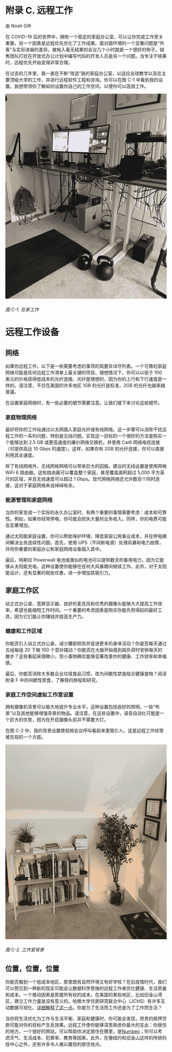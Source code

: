 # 附录 C. 远程工作

由 Noah Gift

在 COVID-19 后的世界中，拥有一个稳定的家庭办公室，可以让你完成工作至关重要。另一个因素是远程优先优化了工作成果。面对面环境的一个显著问题是“外表”与实际进展的差异。被拖入毫无结果的会议几个小时就是一个很好的例子。销售团队打扰在开放式办公计划中编写代码的开发人员是另一个问题。当专注于结果时，远程优先开始变得非常合理。

在过去的几年里，我一直在不断“改造”我的家庭办公室，以适应全球教学以及在主要顶级大学的工作，并进行远程软件工程和咨询。你可以在图 C-1 中看到我的设置。我想带领你了解如何设置你自己的工作空间，以便你可以高效工作。

![pmlo ab01](img/pmlo_ab01.png)

###### 图 C-1\. 在家工作

# 远程工作设备

## 网络

如果你远程工作，以下是一些需要考虑的事项的简要非详尽列表。一个可靠的家庭网络可能是任何远程工作清单上最关键的项目。理想情况下，你可以以低于 100 美元的价格获得低成本的光纤连接。光纤是理想的，因为你的上行和下行速度是一样的。请注意，不仅在美国的许多地区 1GB 的光纤是标准，2GB 的光纤也越来越普遍。

在设置家庭网络时，有一些必要的细节需要注意。让我们接下来讨论这些细节。

### 家庭物理网络

最好将你的工作站通过以太网插入家庭光纤或有线网络。这一步骤可以消除干扰远程工作的一系列问题，特别是无线问题。实现这一目标的一个很好的方法是购买一个能够达到 2.5 GB 或更高速度的廉价网络交换机，并使用 Cat6 网络电缆连接（可提供高达 10 Gbps 的速度）。这样，如果你有 2GB 的光纤连接，你可以直接利用其全速度。

除了有线网络外，无线网格网络可以带来巨大的回报。建议的无线设置是使用网格 WiFi 6 路由器。这些路由器可以覆盖整个家庭，甚至覆盖面积超过 5,000 平方英尺的区域，并且无线速度可以超过 1 Gbps。现代网格网络还允许数百个同时连接，这对于家庭网络来说绰绰有余。

### 能源管理和家庭网络

当你的家变成一个实际的永久办公室时，有两个重要的事情需要考虑：成本和可靠性。例如，如果你经常停电，你可能会损失大量的业务收入。同样，你的电费可能会显著增加。

通过太阳能家庭设置，你可以帮助保护环境，降低家庭公用事业成本，并在停电期间解决业务连续性问题。首先，使用 UPS（不间断电源）处理风暴和电力故障，并将你重要的家庭办公和家庭网络设备插入其中。

最后，特斯拉 Powerwall 电池或类似的电池可以提供数天的备用电力，因为它能够从太阳能充电。这种设置使你能够在任何大风暴期间继续工作。此外，对于太阳能设计，还有显著的税收优惠，进一步增加其吸引力。

## 家庭工作区

站立式办公桌、宽屏显示器、良好的麦克风和优秀的摄像头能够大大提高工作效率，希望也能缩短工作时间。一个重要的考虑因素是购买你能负担得起的最好工具，因为它们能让你赚钱并提高生产力。

### 健康和工作区域

你能否引入站立式办公桌，减少腰部损伤并促进更多的身体活动？你是否每天通过五组每组 20 下做 100 个壶铃摆动？你能否在大脑开始感到超负荷时安排每天的散步？这些看起来很微小，但小事物确实能够显著改善你的健康、工作效率和幸福感。

最后，你能否消除大多数企业垃圾食品习惯，改为间歇性禁食结合健康食物？阅读附录 F 中的间歇性禁食，了解我的旅程和研究。

### 家庭工作空间虚拟工作室设置

拥有摄像机背景可以极大地提升专业水平。这种设置包括良好的照明，一些“布景”以及其他能够增强背景的物品。请注意，在这些设置中，语音自动化可能是一个巨大的优势，因为在开启摄像头前并不需要大灯。

在图 C-2 中，我的背景设置使视频会议呼叫看起来更吸引人。这是远程工作经常被忽视的一个方面。

![pmlo ab02](img/pmlo_ab02.png)

###### 图 C-2. 工作室背景

## 位置，位置，位置

你能否搬到一个低成本地区，那里既有自然环境又有好学校？在后疫情时代，我们可以预见到一种新的现实可能会让数据科学思维的远程工作者优化健康、生活质量和成本。一个推动因素是房屋所有权的成本。在美国的某些地区，比如旧金山湾区，建立工作力量是没有意义的。哈佛大学住房研究联合中心（JCHS）有许多互动数据可视化，[详细解释了这一点](https://oreil.ly/a3bK4)。你是为了生活而工作还是为了工作而生活？

当你将生活优化为工作与生活平衡、家庭和健康时，你可能会发现，昂贵的抵押贷款可能对你的目标产生反效果。远程工作使你能够深思熟虑你最大的支出：你居住的地方。一个很好的网站，可以帮助你决定居住在哪里，是[Numbeo](https://oreil.ly/XCZ3A)；你可以考虑天气、生活成本、犯罪率、教育等因素。此外，在像纽约和旧金山这样的传统科技中心之外，还有许多令人难以置信的居住地点。
